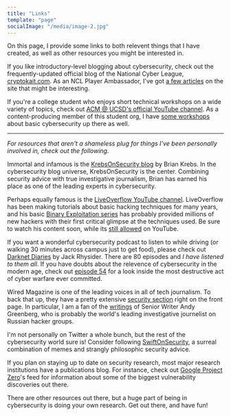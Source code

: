 ```yaml
---
title: "Links"
template: "page"
socialImage: "/media/image-2.jpg"
---
```


On this page, I provide some links to both relevent things that I have created, as well as other resources you might be interested in.

If you like introductory-level blogging about cybersecurity, check out the frequently-updated official blog of the National Cyber League, [cryptokait.com](https://cryptokait.com/blog/). As an NCL Player Ambassador, I've got [a few articles](https://cryptokait.com/author/aeason97/) on the site that might be interesting.

If you're a college student who enjoys short technical workshops on a wide variety of topics, check out [ACM @ UCSD's official YouTube channel](https://www.youtube.com/channel/UCyjPATFqc3FwOiuqJ2UG1Eg). As a content-producing member of this student org, I have [some workshops](https://www.youtube.com/watch?v=yUBQFNJ6s5g) about basic cybersecurity up there as well.

---

*For resources that aren't a shameless plug for things I've been personally involved in, check out the following.*

Immortal and infamous is the [KrebsOnSecurity blog](https://krebsonsecurity.com/) by Brian Krebs. In the cybersecurity blog universe, KrebsOnSecurity is the center. Combining security advice with true investigative journalism, Brian has earned his place as one of the leading experts in cybersecurity.

Perhaps equally famous is the [LiveOverflow YouTube channel](https://www.youtube.com/c/LiveOverflowCTF/featured). LiveOverflow has been making tutorials about basic hacking techniques for many years, and his basic [Binary Exploitation series](https://www.youtube.com/playlist?list=PLhixgUqwRTjxglIswKp9mpkfPNfHkzyeN) has probably provided millions of new hackers with their first critical glimpse at the techniques used. Be sure to watch his content soon, while its [still allowed](https://www.malwaretech.com/2019/07/youtubes-new-policy-on-hacking-tutorial-is-a-problem.html) on YouTube.

If you want a wonderful cybersecurity podcast to listen to while driving (or walking 30 minutes across campus just to get food), please check out [Darknet Diaries](https://darknetdiaries.com/) by Jack Rhysider. There are 80 episodes and *I have listened to them all*. If you have doubts about the relevence of cybersecurity in the modern age, check out [episode 54](https://darknetdiaries.com/episode/54/) for a look inside the most destructive act of cyber warfare ever committed. 

Wired Magazine is one of the leading voices in all of tech journalism. To back that up, they have a pretty extensive [security section](https://www.wired.com/category/security/) right on the front page. In particular, I am a fan of the [writings](https://www.wired.com/author/andy-greenberg/) of Senior Writer Andy Greenberg, who is probably the world's leading investigative journelist on Russian hacker groups. 

I'm not personally on Twitter a whole bunch, but the rest of the cybersecurity world sure is! Consider following [SwiftOnSecurity](https://twitter.com/SwiftOnSecurity), a surreal combination of memes and strangly philosophic security advice. 

If you plan on staying up to date on security research, most major research institutions have a publications blog. For instance, check out [Google Project Zero](https://googleprojectzero.blogspot.com/)'s feed for information about some of the biggest vulnerability discoveries out there.

There are other resources out there, but a huge part of being in cybersecurity is doing your own research. Get out there, and have fun!